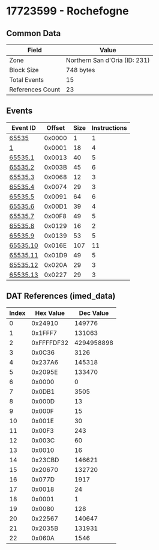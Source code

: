 # 17723599 - Rochefogne

## Common Data

| Field            | Value                         |
|------------------|-------------------------------|
| Zone             | Northern San d'Oria (ID: 231) |
| Block Size       | 748 bytes                     |
| Total Events     | 15                            |
| References Count | 23                            |

## Events

| Event ID                  | Offset   |   Size |   Instructions |
|---------------------------|----------|--------|----------------|
| [65535](./65535.md)       | 0x0000   |      1 |              1 |
| [1](./1.md)               | 0x0001   |     18 |              4 |
| [65535.1](./65535.1.md)   | 0x0013   |     40 |              5 |
| [65535.2](./65535.2.md)   | 0x003B   |     45 |              6 |
| [65535.3](./65535.3.md)   | 0x0068   |     12 |              3 |
| [65535.4](./65535.4.md)   | 0x0074   |     29 |              3 |
| [65535.5](./65535.5.md)   | 0x0091   |     64 |              6 |
| [65535.6](./65535.6.md)   | 0x00D1   |     39 |              4 |
| [65535.7](./65535.7.md)   | 0x00F8   |     49 |              5 |
| [65535.8](./65535.8.md)   | 0x0129   |     16 |              2 |
| [65535.9](./65535.9.md)   | 0x0139   |     53 |              5 |
| [65535.10](./65535.10.md) | 0x016E   |    107 |             11 |
| [65535.11](./65535.11.md) | 0x01D9   |     49 |              5 |
| [65535.12](./65535.12.md) | 0x020A   |     29 |              3 |
| [65535.13](./65535.13.md) | 0x0227   |     29 |              3 |

## DAT References (imed_data)

|   Index | Hex Value   |   Dec Value |
|---------|-------------|-------------|
|       0 | 0x24910     |      149776 |
|       1 | 0x1FFF7     |      131063 |
|       2 | 0xFFFFDF32  |  4294958898 |
|       3 | 0x0C36      |        3126 |
|       4 | 0x237A6     |      145318 |
|       5 | 0x2095E     |      133470 |
|       6 | 0x0000      |           0 |
|       7 | 0x0DB1      |        3505 |
|       8 | 0x000D      |          13 |
|       9 | 0x000F      |          15 |
|      10 | 0x001E      |          30 |
|      11 | 0x00F3      |         243 |
|      12 | 0x003C      |          60 |
|      13 | 0x0010      |          16 |
|      14 | 0x23CBD     |      146621 |
|      15 | 0x20670     |      132720 |
|      16 | 0x077D      |        1917 |
|      17 | 0x0018      |          24 |
|      18 | 0x0001      |           1 |
|      19 | 0x0080      |         128 |
|      20 | 0x22567     |      140647 |
|      21 | 0x2035B     |      131931 |
|      22 | 0x060A      |        1546 |
